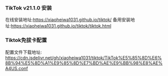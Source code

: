 ### TikTok v21.1.0 安装
在线安装地址:https://xiaoheiwa1031.github.io/tiktok/
备用安装地址:https://xiaoheiwa1031.github.io/tiktok/tiktok.html

###  Tiktok免拔卡配置
配置文件下载地址: https://cdn.jsdelivr.net/gh/xiaoheiwa1031/tiktok/TikTok%E5%85%8D%E6%8B%94%E5%8D%A1%E9%85%8D%E7%BD%AE%E9%BB%98%E8%AE%A4US.conf
